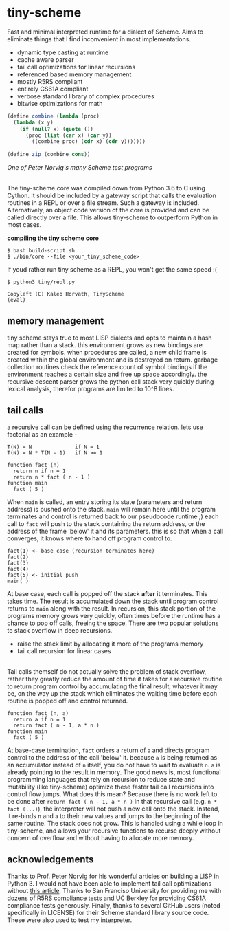 # tiny-scheme
Fast and minimal interpreted runtime for a dialect of Scheme. Aims to eliminate things that
I find inconvenient in most implementations. 
- dynamic type casting at runtime
- cache aware parser
- tail call optimizations for linear recursions
- referenced based memory management
- mostly R5RS compliant
- entirely CS61A compliant
- verbose standard library of complex procedures
- bitwise optimizations for math

```scheme
(define combine (lambda (proc)
  (lambda (x y)
    (if (null? x) (quote ())
      (proc (list (car x) (car y))
        ((combine proc) (cdr x) (cdr y)))))))
        
(define zip (combine cons))
```
*One of Peter Norvig's many Scheme test programs* 

<br>
The tiny-scheme core was compiled down from Python 3.6 to C using Cython. It should
be included by a gateway script that calls the evaluation routines in a REPL
or over a file stream. Such a gateway is included. Alternatively, an object
code version of the core is provided and can be called directly over a file. This allows
tiny-scheme to outperform Python in most cases. 

**compiling the tiny scheme core**
```
$ bash build-script.sh
$ ./bin/core --file <your_tiny_scheme_code>
```
If youd rather run tiny scheme as a REPL, you won't get the same speed :(
```
$ python3 tiny/repl.py

Copyleft (C) Kaleb Horvath, TinyScheme
(eval)
```

## memory management
tiny scheme stays true to most LISP dialects and opts to maintain a hash map rather
than a stack. this environment grows as new bindings are created for symbols. when
procedures are called, a new child frame is created within the global environment
and is destroyed on return. garbage collection routines check the reference count
of symbol bindings if the environment reaches a certain size and free up space
accordingly. the recursive descent parser grows the python call stack very quickly
during lexical analysis, therefor programs are limited to 10^8 lines. 

## tail calls
a recursive call can be defined using the recurrence relation. lets use
factorial as an example - 
```
T(N) = N              if N = 1
T(N) = N * T(N - 1)   if N >= 1

function fact (n)
  return n if n = 1
  return n * fact ( n - 1 )
function main 
  fact ( 5 )
```
When `main` is called, an entry storing its state (parameters and return address) is pushed
onto the stack. `main` will remain here until the program terminates and control is returned back
to our pseudocode runtime ;) each call to `fact` will push to the stack containing the 
return address, or the address of the frame 'below' it and its parameters. this is so that
when a call converges, it knows where to hand off program control to. 
```
fact(1) <- base case (recursion terminates here)
fact(2)
fact(3)
fact(4)
fact(5) <- initial push
main( )
```
At base case, each call is popped off the stack **after** it terminates. This takes time. The result
is accumulated down the stack until program control returns to `main` along with the result. In recursion,
this stack portion of the programs memory grows very quickly, often times before the runtime has a chance
to pop off calls, freeing the space. There are two popular solutions to stack overflow in deep recursions.
- raise the stack limit by allocating it more of the programs memory
- tail call recursion for linear cases
<br>
Tail calls themself do not actually solve the problem of stack overflow, rather they greatly reduce
the amount of time it takes for a recursive routine to return program control by accumulating the final
result, whatever it may be, on the way up the stack which eliminates the waiting time before each routine
is popped off and control returned. 

```
function fact (n, a)
  return a if n = 1
  return fact ( n - 1, a * n )
function main 
  fact ( 5 )
```

At base-case termination, `fact` orders a return of `a` and directs program control to the address of the call
'below' it. because `a` is being returned as an accumulator instead of `n` itself, you do not have to wait
to evaluate `n`. `a` is already pointing to the result in memory. The good news is, most functional programming languages
that rely on recursion to reduce state and mutability (like tiny-scheme) optimize these faster tail call recursions into control flow jumps. What does this mean? Because there is no work left to be done after `return fact ( n - 1, a * n )` in that recursive call (e.g. `n * fact (...)`), the interpreter will not push a new call onto the stack. Instead, it re-binds `n` and `a` to their new values and jumps to the beginning of the same routine. The stack does not grow. This is handled
using a while loop in tiny-scheme, and allows your recursive functions to recurse deeply without concern of overflow and without having to allocate more memory.  

## acknowledgements
Thanks to Prof. Peter Norvig for his wonderful articles on building a LISP in Python 3. I would not have been able
to implement tail call optimizations without [this article](http://norvig.com/lispy.html). Thanks to San Franciso
University for providing me with dozens of R5RS compliance tests and UC Berkley for providing CS61A compliance
tests generously. Finally, thanks to several GitHub users (noted specifically in LICENSE) for their Scheme standard
library source code. These were also used to test my interpreter.
